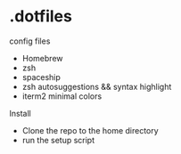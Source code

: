 # .dotfiles
config files 


- Homebrew
- zsh
- spaceship
- zsh autosuggestions && syntax highlight
- iterm2 minimal colors

Install

- Clone the repo to the home directory
- run the setup script

